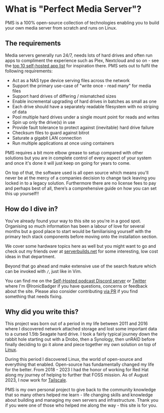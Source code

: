 # What is "Perfect Media Server"?

PMS is a 100% open-source collection of technologies enabling you to build your own media server from scratch and runs on Linux.

## The requirements

Media servers generally run 24/7, needs lots of hard drives and often run apps to compliment the experience such as Plex, Nextcloud and so on - see the [top 10 self-hosted app list](../day-two/top10apps.md) for inspiration there. PMS sets out to fulfil the following requirements:

* Act as a NAS type device serving files across the network
* Support the primary use-case of "write once - read many" for media files
* Support hard drives of differing / mismatched sizes
* Enable incremental upgrading of hard drives in batches as small as one
* Each drive should have a separately readable filesystem with no striping of data
* Pool multiple hard drives under a single mount point for reads and writes
* Spin up only the drive(s) in use
* Provide fault tolerance to protect against (inevitable) hard drive failure
* Checksum files to guard against bitrot
* Saturate a gigabit LAN connection
* Run multiple applications at once using containers

PMS requires a bit more elbow grease to setup compared with other solutions but you are in complete control of every aspect of your system and once it's done it will just keep on going for years to come. 

On top of that, the software used is all open source which means you'll never be at the mercy of a companies decision to change tack leaving you locked in to a legacy solution. Furthermore there are no license fees to pay and perhaps best of all, there’s a comprehensive guide on how you can set this up yourself!!

## How do I dive in?

You've already found your way to this site so you're in a good spot. Organising so much information has been a labour of love for several months but a good place to start would be familiarising yourself with the primary tech stack components before moving onto the installation section.

We cover some hardware topics here as well but you might want to go and check out my friends over at [serverbuilds.net](https://serverbuilds.net) for some interesting, low cost ideas in that department.

Beyond that go ahead and make extensive use of the search feature which can be invoked with `/`, just like in Vim.

You can find me on the [Self-Hosted podcast Discord server](https://discord.gg/efhGsp75dx) or [Twitter](https://twitter.com/ironicbadger) where I'm @IronicBadger if you have questions, concerns or feedback about the site. Please also consider contributing [via PR](https://github.com/IronicBadger/pms-wiki/) if you find something that needs fixing.

## Why did you write this?

This project was born out of a period in my life between 2011 and 2016 where I discovered network attached storage and lost some important data to a cursed 1.5tb Seagate hard drive. I took a fairly typical journey down the rabbit hole starting out with a Drobo, then a Synology, then unRAID before finally deciding to go it alone and piece together my own solution on top of [Linux](../02-tech-stack/linux.md).

During this period I discovered Linux, the world of open-source and everything that enabled. Open-source has fundamentally changed my life for the better. From 2018 - 2023 I had the honor of working for Red Hat along my journey of helping to further that FOSS mission. As of August 2023, I now work for [Tailscale](https://tailscale.com).

PMS is my own personal project to give back to the community knowledge that so many others helped me learn - life changing skills and knowledge about building and managing my own servers and infrastructure. Thank you if you were one of those who helped me along the way - this site is for you.
